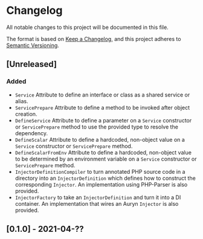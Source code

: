 # Changelog

All notable changes to this project will be documented in this file.

The format is based on [Keep a Changelog](https://keepachangelog.com/en/1.0.0/),
and this project adheres to [Semantic Versioning](https://semver.org/spec/v2.0.0.html).

## [Unreleased]

### Added

- `Service` Attribute to define an interface or class as a shared service or alias.
- `ServicePrepare` Attribute to define a method to be invoked after object creation.
- `DefineService` Attribute to define a parameter on a `Service` constructor or `ServicePrepare` method to use the
  provided type to resolve the dependency.
- `DefineScalar` Attribute to define a hardcoded, non-object value on a `Service` constructor or `ServicePrepare`
  method.
- `DefineScalarFromEnv` Attribute to define a hardcoded, non-object value to be determined by an environment variable
  on a `Service` constructor or `ServicePrepare` method.
- `InjectorDefinitionCompiler` to turn annotated PHP source code in a directory into an `InjectorDefinition` which defines how to construct
  the corresponding `Injector`. An implementation using PHP-Parser is also provided.
- `InjectorFactory` to take an `InjectorDefinition` and turn it into a DI container. An implementation that 
  wires an Auryn `Injector` is also provided.

## [0.1.0] - 2021-04-??
